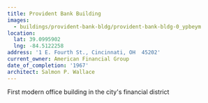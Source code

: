 ```yaml
---
title: Provident Bank Building
images:
  - buildings/provident-bank-bldg/provident-bank-bldg-0_ypbeym
location:
  lat: 39.0995902
  lng: -84.5122258
address: '1 E. Fourth St., Cincinnati, OH  45202'
current_owner: American Financial Group
date_of_completion: '1967'
architect: Salmon P. Wallace
---
```


First modern office building in the city's financial district
